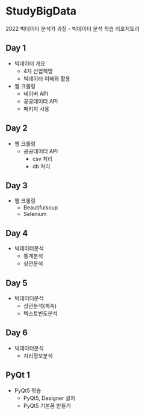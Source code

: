# StudyBigData
2022 빅데이터 분석가 과정 - 빅데이터 분석 학습 리포지토리

## Day 1
- 빅데이터 개요
  - 4차 산업혁명
  - 빅데이터 이해와 활용
- 웹 크롤링
  - 네이버 API
  - 공공데이터 API
  - 패키지 사용
  
## Day 2
- 웹 크롤링
  - 공공데이터 API
    - csv 처리
    - db 처리

## Day 3
- 웹 크롤링
  - Beautifulsoup
  - Selenium

## Day 4
- 빅데이터분석
  - 통계분석
  - 상관분석
  
## Day 5
- 빅데이터분석
  - 상관분석(계속)
  - 텍스트빈도분석

## Day 6
- 빅데이터분석
  - 지리정보분석


## PyQt 1
  - PyQt5 학습
    - PyQt5, Designer 설치
    - PyQt5 기본폼 만들기
    